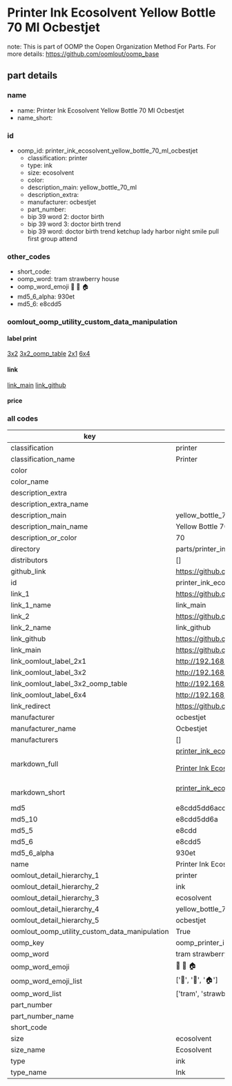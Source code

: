 # Printer Ink Ecosolvent Yellow Bottle 70 Ml Ocbestjet  

note: This is part of OOMP the Oopen Organization Method For Parts. For more details: https://github.com/oomlout/oomp_base

##  part details
  







### name
* name: Printer Ink Ecosolvent Yellow Bottle 70 Ml Ocbestjet
* name_short: 
### id
* oomp_id: printer_ink_ecosolvent_yellow_bottle_70_ml_ocbestjet
  * classification: printer
  * type: ink
  * size: ecosolvent
  * color: 
  * description_main: yellow_bottle_70_ml
  * description_extra: 
  * manufacturer: ocbestjet
  * part_number: 
  * bip 39 word 2: doctor birth
  * bip 39 word 3: doctor birth trend
  * bip 39 word: doctor birth trend ketchup lady harbor night smile pull first group attend

### other_codes
* short_code: 
* oomp_word: tram strawberry house
* oomp_word_emoji :tram: :strawberry: :house:
* md5_6_alpha: 930et
* md5_6: e8cdd5






### oomlout_oomp_utility_custom_data_manipulation
#### label print
[3x2](http://192.168.1.245:1112/?label=oomp%20930et)
[3x2_oomp_table](http://192.168.1.108:1112/?label=oomp%20930et)
[2x1](http://192.168.1.242:1112/?label=oomp%20930et)
[6x4](http://192.168.1.55:1112/?label=oomp%20930et)    

#### link

[link_main](https://github.com/oomlout/oomlout_oomp_version_1_messy/tree/main/parts/printer_ink_ecosolvent_yellow_bottle_70_ml_ocbestjet) [link_github](https://github.com/oomlout/oomlout_oomp_version_1_messy/tree/main/parts/printer_ink_ecosolvent_yellow_bottle_70_ml_ocbestjet)                             

#### price







### all codes 
| key | value |  
| --- | --- |  
| classification | printer |  
| classification_name | Printer |  
| color |  |  
| color_name |  |  
| description_extra |  |  
| description_extra_name |  |  
| description_main | yellow_bottle_70_ml |  
| description_main_name | Yellow Bottle 70 Ml |  
| description_or_color | 70 |  
| directory | parts/printer_ink_ecosolvent_yellow_bottle_70_ml_ocbestjet |  
| distributors | [] |  
| github_link | https://github.com/oomlout/oomlout_oomp_part_src/tree/main/parts/printer_ink_ecosolvent_yellow_bottle_70_ml_ocbestjet |  
| id | printer_ink_ecosolvent_yellow_bottle_70_ml_ocbestjet |  
| link_1 | https://github.com/oomlout/oomlout_oomp_version_1_messy/tree/main/parts/printer_ink_ecosolvent_yellow_bottle_70_ml_ocbestjet |  
| link_1_name | link_main |  
| link_2 | https://github.com/oomlout/oomlout_oomp_version_1_messy/tree/main/parts/printer_ink_ecosolvent_yellow_bottle_70_ml_ocbestjet |  
| link_2_name | link_github |  
| link_github | https://github.com/oomlout/oomlout_oomp_version_1_messy/tree/main/parts/printer_ink_ecosolvent_yellow_bottle_70_ml_ocbestjet |  
| link_main | https://github.com/oomlout/oomlout_oomp_version_1_messy/tree/main/parts/printer_ink_ecosolvent_yellow_bottle_70_ml_ocbestjet |  
| link_oomlout_label_2x1 | http://192.168.1.242:1112/?label=oomp%20930et |  
| link_oomlout_label_3x2 | http://192.168.1.245:1112/?label=oomp%20930et |  
| link_oomlout_label_3x2_oomp_table | http://192.168.1.108:1112/?label=oomp%20930et |  
| link_oomlout_label_6x4 | http://192.168.1.55:1112/?label=oomp%20930et |  
| link_redirect | https://github.com/oomlout/oomlout_oomp_version_1_messy/tree/main/parts/printer_ink_ecosolvent_yellow_bottle_70_ml_ocbestjet |  
| manufacturer | ocbestjet |  
| manufacturer_name | Ocbestjet |  
| manufacturers | [] |  
| markdown_full | [printer_ink_ecosolvent_yellow_bottle_70_ml_ocbestjet](none)<br>[](none)<br>[Printer Ink Ecosolvent Yellow Bottle 70 Ml Ocbestjet](none)<br><br> |  
| markdown_short | [printer_ink_ecosolvent_yellow_bottle_70_ml_ocbestjet](none)<br><br> |  
| md5 | e8cdd5dd6accb2b1a43e479fd005aa02 |  
| md5_10 | e8cdd5dd6a |  
| md5_5 | e8cdd |  
| md5_6 | e8cdd5 |  
| md5_6_alpha | 930et |  
| name | Printer Ink Ecosolvent Yellow Bottle 70 Ml Ocbestjet |  
| oomlout_detail_hierarchy_1 | printer |  
| oomlout_detail_hierarchy_2 | ink |  
| oomlout_detail_hierarchy_3 | ecosolvent |  
| oomlout_detail_hierarchy_4 | yellow_bottle_70_ml |  
| oomlout_detail_hierarchy_5 | ocbestjet |  
| oomlout_oomp_utility_custom_data_manipulation | True |  
| oomp_key | oomp_printer_ink_ecosolvent_yellow_bottle_70_ml_ocbestjet |  
| oomp_word | tram strawberry house |  
| oomp_word_emoji | :tram: :strawberry: :house: |  
| oomp_word_emoji_list | [':tram:', ':strawberry:', ':house:'] |  
| oomp_word_list | ['tram', 'strawberry', 'house'] |  
| part_number |  |  
| part_number_name |  |  
| short_code |  |  
| size | ecosolvent |  
| size_name | Ecosolvent |  
| type | ink |  
| type_name | Ink |  
